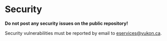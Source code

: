 # Security

**Do not post any security issues on the public repository!**

Security vulnerabilities must be reported by email to
[eservices@yukon.ca](mailto:eservices@yukon.ca).
